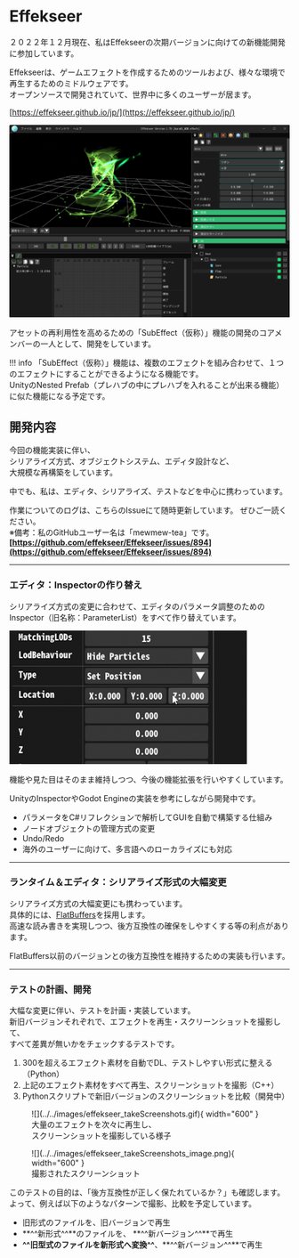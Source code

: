 # Effekseer

２０２２年１２月現在、私はEffekseerの次期バージョンに向けての新機能開発に参加しています。  

Effekseerは、ゲームエフェクトを作成するためのツールおよび、様々な環境で再生するためのミドルウェアです。  
オープンソースで開発されていて、世界中に多くのユーザーが居ます。  

[https://effekseer.github.io/jp/](https://effekseer.github.io/jp/)

![](../../images/effekseer.png)

アセットの再利用性を高めるための「SubEffect（仮称）」機能の開発のコアメンバーの一人として、開発をしています。  

<!-- （イメージ図）  
![](../../images/effekseer_subeffect_image.png) -->

!!! info
    「SubEffect（仮称）」機能は、複数のエフェクトを組み合わせて、１つのエフェクトにすることができるようになる機能です。  
    UnityのNested Prefab（プレハブの中にプレハブを入れることが出来る機能）に似た機能になる予定です。

## 開発内容

今回の機能実装に伴い、  
シリアライズ方式、オブジェクトシステム、エディタ設計など、  
大規模な再構築をしています。  

中でも、私は、エディタ、シリアライズ、テストなどを中心に携わっています。  

作業についてのログは、こちらのIssueにて随時更新しています。
ぜひご一読ください。  
※備考：私のGitHubユーザー名は「mewmew-tea」です。  
**[https://github.com/effekseer/Effekseer/issues/894](https://github.com/effekseer/Effekseer/issues/894)**

---
### エディタ：Inspectorの作り替え

シリアライズ方式の変更に合わせて、エディタのパラメータ調整のためのInspector（旧名称：ParameterList）をすべて作り替えています。   

![](../../images/effekseer_inspector.gif)

機能や見た目はそのまま維持しつつ、今後の機能拡張を行いやすくしています。  

UnityのInspectorやGodot Engineの実装を参考にしながら開発中です。   

- パラメータをC#リフレクションで解析してGUIを自動で構築する仕組み
- ノードオブジェクトの管理方式の変更
- Undo/Redo
- 海外のユーザーに向けて、多言語へのローカライズにも対応  

---

### ランタイム＆エディタ：シリアライズ形式の大幅変更

シリアライズ方式の大幅変更にも携わっています。  
具体的には、[FlatBuffers](https://google.github.io/flatbuffers/)を採用します。  
高速な読み書きを実現しつつ、後方互換性の確保をしやすくする等の利点があります。    

FlatBuffers以前のバージョンとの後方互換性を維持するための実装も行います。  

---

### テストの計画、開発

大幅な変更に伴い、テストを計画・実装しています。  
新旧バージョンそれぞれで、エフェクトを再生・スクリーンショットを撮影して、  
すべて差異が無いかをチェックするテストです。  

1. 300を超えるエフェクト素材を自動でDL、テストしやすい形式に整える（Python）
1. 上記のエフェクト素材をすべて再生、スクリーンショットを撮影（C++）
1. Pythonスクリプトで新旧バージョンのスクリーンショットを比較（開発中）

<figure markdown>
  ![](../../images/effekseer_takeScreenshots.gif){ width="600" }
  <figcaption>大量のエフェクトを次々に再生し、</br>スクリーンショットを撮影している様子</figcaption>
</figure>

<figure markdown>
  ![](../../images/effekseer_takeScreenshots_image.png){ width="600" }
  <figcaption>撮影されたスクリーンショット</figcaption>
</figure>

このテストの目的は、「後方互換性が正しく保たれているか？」も確認します。  
よって、例えば以下のようなパターンで撮影、比較を予定しています。  

- 旧形式のファイルを、旧バージョンで再生
- **^^新形式^^**のファイルを、 **^^新バージョン^^**で再生
- **^^旧型式のファイルを新形式へ変換^^**、**^^新バージョン^^**で再生



